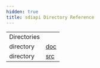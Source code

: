 ```yaml
---
hidden: true
title: sdiapi Directory Reference
---
```


|  |  |
|----|----|
| Directories |  |
| directory   | <a href="dir_677a961f4ac2ab764b3f7047fa3fe110.md">doc</a> |
| directory   | <a href="dir_5e53e51918e971c6ecb7778a0c977255.md">src</a> |

